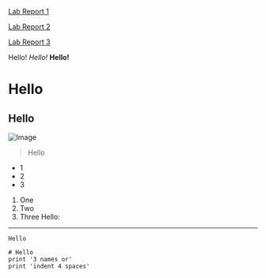[Lab Report 1](https://lucia-y.github.io/cse15l-lab-reports/lab-report-1-week-2.html)

[Lab Report 2](https://lucia-y.github.io/cse15l-lab-reports/lab-report-2-week-4.html)

[Lab Report 3](https://lucia-y.github.io/cse15l-lab-reports/lab-report-3-week-6.html)

Hello!
*Hello!*
**Hello!**
# Hello
## Hello

![Image](https://assets.entrepreneur.com/content/3x2/2000/20191009140007-GettyImages-1053962188.jpeg?auto=webp&quality=95&crop=16:9&width=675)

> Hello
* 1
* 2
* 3
1. One
2. Two
3. Three
Hello:

---
`Hello`
```
# Hello
print '3 names or'
print 'indent 4 spaces'
```
